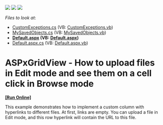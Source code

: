 <!-- default badges list -->
![](https://img.shields.io/endpoint?url=https://codecentral.devexpress.com/api/v1/VersionRange/128536085/14.2.3%2B)
[![](https://img.shields.io/badge/Open_in_DevExpress_Support_Center-FF7200?style=flat-square&logo=DevExpress&logoColor=white)](https://supportcenter.devexpress.com/ticket/details/E4644)
[![](https://img.shields.io/badge/📖_How_to_use_DevExpress_Examples-e9f6fc?style=flat-square)](https://docs.devexpress.com/GeneralInformation/403183)
<!-- default badges end -->
<!-- default file list -->
*Files to look at*:

* [CustomExceptions.cs](./CS/WebSite/App_Code/CustomExceptions.cs) (VB: [CustomExceptions.vb](./VB/WebSite/App_Code/CustomExceptions.vb))
* [MySavedObjects.cs](./CS/WebSite/App_Code/MySavedObjects.cs) (VB: [MySavedObjects.vb](./VB/WebSite/App_Code/MySavedObjects.vb))
* **[Default.aspx](./CS/WebSite/Default.aspx) (VB: [Default.aspx](./VB/WebSite/Default.aspx))**
* [Default.aspx.cs](./CS/WebSite/Default.aspx.cs) (VB: [Default.aspx.vb](./VB/WebSite/Default.aspx.vb))
<!-- default file list end -->
# ASPxGridView - How to upload  files in Edit mode and see them on a cell click in Browse mode
<!-- run online -->
**[[Run Online]](https://codecentral.devexpress.com/128536085/)**
<!-- run online end -->


<p>This example demonstrates how to implement a custom column with hyperlinks to different files. At first, links are empty. You can upload a file in Edit mode, and this row hyperlink will contain the URL to this file.</p>

<br/>


